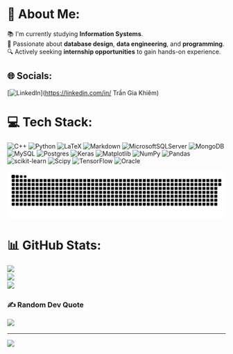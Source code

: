 # 💫 About Me:
📚 I'm currently studying **Information Systems**.<br>🌟 Passionate about **database design**, **data engineering**, and **programming**.<br>🔍 Actively seeking **internship opportunities** to gain hands-on experience.


## 🌐 Socials:
[![LinkedIn](https://img.shields.io/badge/LinkedIn-%230077B5.svg?logo=linkedin&logoColor=white)](https://linkedin.com/in/ Trần Gia Khiêm) 

# 💻 Tech Stack:
![C++](https://img.shields.io/badge/c++-%2300599C.svg?style=for-the-badge&logo=c%2B%2B&logoColor=white) ![Python](https://img.shields.io/badge/python-3670A0?style=for-the-badge&logo=python&logoColor=ffdd54) ![LaTeX](https://img.shields.io/badge/latex-%23008080.svg?style=for-the-badge&logo=latex&logoColor=white) ![Markdown](https://img.shields.io/badge/markdown-%23000000.svg?style=for-the-badge&logo=markdown&logoColor=white) ![MicrosoftSQLServer](https://img.shields.io/badge/Microsoft%20SQL%20Server-CC2927?style=for-the-badge&logo=microsoft%20sql%20server&logoColor=white) ![MongoDB](https://img.shields.io/badge/MongoDB-%234ea94b.svg?style=for-the-badge&logo=mongodb&logoColor=white) ![MySQL](https://img.shields.io/badge/mysql-4479A1.svg?style=for-the-badge&logo=mysql&logoColor=white) ![Postgres](https://img.shields.io/badge/postgres-%23316192.svg?style=for-the-badge&logo=postgresql&logoColor=white) ![Keras](https://img.shields.io/badge/Keras-%23D00000.svg?style=for-the-badge&logo=Keras&logoColor=white) ![Matplotlib](https://img.shields.io/badge/Matplotlib-%23ffffff.svg?style=for-the-badge&logo=Matplotlib&logoColor=black) ![NumPy](https://img.shields.io/badge/numpy-%23013243.svg?style=for-the-badge&logo=numpy&logoColor=white) ![Pandas](https://img.shields.io/badge/pandas-%23150458.svg?style=for-the-badge&logo=pandas&logoColor=white) ![scikit-learn](https://img.shields.io/badge/scikit--learn-%23F7931E.svg?style=for-the-badge&logo=scikit-learn&logoColor=white) ![Scipy](https://img.shields.io/badge/SciPy-%230C55A5.svg?style=for-the-badge&logo=scipy&logoColor=%white) ![TensorFlow](https://img.shields.io/badge/TensorFlow-%23FF6F00.svg?style=for-the-badge&logo=TensorFlow&logoColor=white) ![Oracle](https://img.shields.io/badge/Oracle-F80000?style=for-the-badge&logo=oracle&logoColor=white)

<picture>
  <source media="(prefers-color-scheme: dark)" srcset="https://raw.githubusercontent.com/khiemG921/khiemG921/output/github-snake-dark.svg" />
  <source media="(prefers-color-scheme: light)" srcset="https://raw.githubusercontent.com/khiemG921/khiemG921/output/github-snake.svg" />
  <img alt="github-snake" src="https://raw.githubusercontent.com/khiemG921/khiemG921/output/github-snake.svg" />
</picture>

# 📊 GitHub Stats:
![](https://github-readme-stats.vercel.app/api?username=khiemG921&theme=default&hide_border=false&include_all_commits=true&count_private=false)<br/>
![](https://github-readme-streak-stats.herokuapp.com/?user=khiemG921&theme=default&hide_border=false)<br/>
![](https://github-readme-stats.vercel.app/api/top-langs/?username=khiemG921&theme=default&hide_border=false&include_all_commits=true&count_private=false&layout=compact)

### ✍️ Random Dev Quote
![](https://quotes-github-readme.vercel.app/api?type=horizontal&theme=radical)

---
[![](https://visitcount.itsvg.in/api?id=khiemG921&icon=0&color=0)](https://visitcount.itsvg.in)

<!-- Proudly created with GPRM ( https://gprm.itsvg.in ) -->
